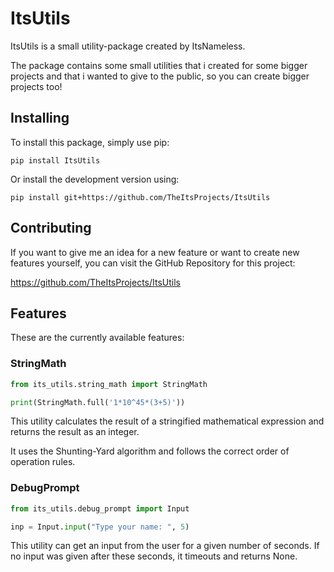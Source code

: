 # ItsUtils

ItsUtils is a small utility-package created by ItsNameless.

The package contains some small utilities that i created for some bigger projects and that i wanted to give to the public, so you can create bigger projects too!

## Installing

To install this package, simply use pip:

```
pip install ItsUtils
```

Or install the development version using:

```
pip install git+https://github.com/TheItsProjects/ItsUtils
```

## Contributing

If you want to give me an idea for a new feature or want to create new features yourself, you can visit the GitHub Repository for this project:

https://github.com/TheItsProjects/ItsUtils

## Features

These are the currently available features:

### StringMath

```py
from its_utils.string_math import StringMath

print(StringMath.full('1*10^45*(3+5)'))
```

This utility calculates the result of a stringified mathematical expression and returns the result as an integer.

It uses the Shunting-Yard algorithm and follows the correct order of operation rules.

### DebugPrompt

```py
from its_utils.debug_prompt import Input

inp = Input.input("Type your name: ", 5)
```

This utility can get an input from the user for a given number of seconds. If no input was given after these seconds, it timeouts and returns None.
